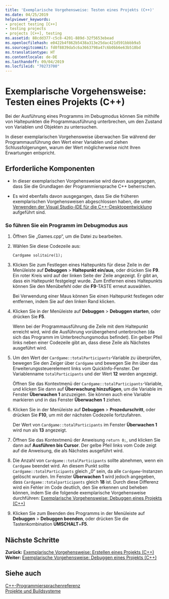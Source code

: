 ```yaml
---
title: 'Exemplarische Vorgehensweise: Testen eines Projekts (C++)'
ms.date: 04/25/2019
helpviewer_keywords:
- project testing [C++]
- testing projects
- projects [C++], testing
ms.assetid: 88cdd377-c5c8-4201-889d-32f5653ebead
ms.openlocfilehash: e0422b4f862b5438a313e25dac421d591bbbb9a5
ms.sourcegitcommit: fd0f8839da5c6a3663798a47c6b0bb6e63b518bd
ms.translationtype: HT
ms.contentlocale: de-DE
ms.lasthandoff: 09/04/2019
ms.locfileid: "70273700"
---
```

# <a name="walkthrough-testing-a-project-c"></a>Exemplarische Vorgehensweise: Testen eines Projekts (C++)

Bei der Ausführung eines Programms im Debugmodus können Sie mithilfe von Haltepunkten die Programmausführung unterbrechen, um den Zustand von Variablen und Objekten zu untersuchen.

In dieser exemplarischen Vorgehensweise überwachen Sie während der Programmausführung den Wert einer Variablen und ziehen Schlussfolgerungen, warum der Wert möglicherweise nicht Ihren Erwartungen entspricht.

## <a name="prerequisites"></a>Erforderliche Komponenten

- In dieser exemplarischen Vorgehensweise wird davon ausgegangen, dass Sie die Grundlagen der Programmiersprache C++ beherrschen.

- Es wird ebenfalls davon ausgegangen, dass Sie die früheren exemplarischen Vorgehensweisen abgeschlossen haben, die unter [Verwenden der Visual Studio-IDE für die C++-Desktopentwicklung](../ide/using-the-visual-studio-ide-for-cpp-desktop-development.md) aufgeführt sind.

### <a name="to-run-a-program-in-debug-mode"></a>So führen Sie ein Programm im Debugmodus aus

1. Öffnen Sie „Games.cpp“, um die Datei zu bearbeiten.

1. Wählen Sie diese Codezeile aus:

   `Cardgame solitaire(1);`

1. Klicken Sie zum Festlegen eines Haltepunkts für diese Zeile in der Menüleiste auf **Debuggen** > **Haltepunkt ein/aus**, oder drücken Sie **F9**. Ein roter Kreis wird auf der linken Seite der Zeile angezeigt. Er gibt an, dass ein Haltepunkt festgelegt wurde. Zum Entfernen eines Haltepunkts können Sie den Menübefehl oder die **F9**-TASTE erneut auswählen.

   Bei Verwendung einer Maus können Sie einen Haltepunkt festlegen oder entfernen, indem Sie auf den linken Rand klicken.

1. Klicken Sie in der Menüleiste auf **Debuggen** > **Debuggen starten**, oder drücken Sie **F5**.

   Wenn bei der Programmausführung die Zeile mit dem Haltepunkt erreicht wird, wird die Ausführung vorübergehend unterbrochen (da sich das Programm im Unterbrechungsmodus befindet). Ein gelber Pfeil links neben einer Codezeile gibt an, dass diese Zeile als Nächstes ausgeführt wird.

1. Um den Wert der `Cardgame::totalParticipants`-Variable zu überprüfen, bewegen Sie den Zeiger über `Cardgame` und bewegen Sie ihn über das Erweiterungssteuerelement links vom QuickInfo-Fenster. Der Variablenname `totalParticipants` und der Wert **12** werden angezeigt.

   Öffnen Sie das Kontextmenü der `Cardgame::totalParticipants`-Variable, und klicken Sie dann auf **Überwachung hinzufügen**, um die Variable im Fenster **Überwachen 1** anzuzeigen. Sie können auch eine Variable markieren und in das Fenster **Überwachen 1** ziehen.

1. Klicken Sie in der Menüleiste auf **Debuggen** > **Prozedurschritt**, oder drücken Sie **F10**, um mit der nächsten Codezeile fortzufahren.

   Der Wert von `Cardgame::totalParticipants` im Fenster **Überwachen 1** wird nun als **13** angezeigt.

1. Öffnen Sie das Kontextmenü der Anweisung `return 0;`, und klicken Sie dann auf **Ausführen bis Cursor**. Der gelbe Pfeil links vom Code zeigt auf die Anweisung, die als Nächstes ausgeführt wird.

1. Die Anzahl von `Cardgame::totalParticipants` sollte abnehmen, wenn ein `Cardgame` beendet wird. An diesem Punkt sollte `Cardgame::totalParticipants` gleich „0“ sein, da alle `Cardgame`-Instanzen gelöscht wurden. Im Fenster **Überwachen 1** wird jedoch angegeben, dass `Cardgame::totalparticipants` gleich **18** ist. Durch diese Differenz wird ein Fehler im Code deutlich, den Sie erkennen und beheben können, indem Sie die folgende exemplarische Vorgehensweise durchführen: [Exemplarische Vorgehensweise: Debuggen eines Projekts (C++)](../ide/walkthrough-debugging-a-project-cpp.md)

1. Klicken Sie zum Beenden des Programms in der Menüleiste auf **Debuggen** > **Debuggen beenden**, oder drücken Sie die Tastenkombination **UMSCHALT**+**F5**.

## <a name="next-steps"></a>Nächste Schritte

**Zurück:** [Exemplarische Vorgehensweise: Erstellen eines Projekts (C++)](../ide/walkthrough-building-a-project-cpp.md)<br/>
**Weiter:** [Exemplarische Vorgehensweise: Debuggen eines Projekts (C++)](../ide/walkthrough-debugging-a-project-cpp.md)

## <a name="see-also"></a>Siehe auch

[C++-Programmiersprachenreferenz](../cpp/cpp-language-reference.md)<br/>
[Projekte und Buildsysteme](../build/projects-and-build-systems-cpp.md)<br/>
